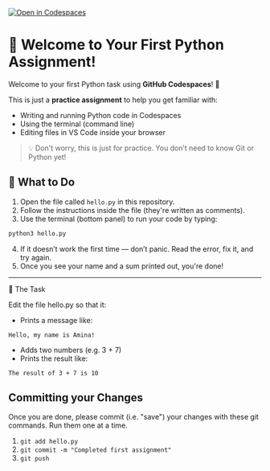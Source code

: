 [![Open in Codespaces](https://classroom.github.com/assets/launch-codespace-2972f46106e565e64193e422d61a12cf1da4916b45550586e14ef0a7c637dd04.svg)](https://classroom.github.com/open-in-codespaces?assignment_repo_id=20574425)
# 🐍 Welcome to Your First Python Assignment!

Welcome to your first Python task using **GitHub Codespaces**! 🎉

This is just a **practice assignment** to help you get familiar with:

- Writing and running Python code in Codespaces
- Using the terminal (command line)
- Editing files in VS Code inside your browser

> 💡 Don't worry, this is just for practice. You don’t need to know Git or Python yet!

## 🔧 What to Do

1. Open the file called `hello.py` in this repository.
2. Follow the instructions inside the file (they're written as comments).
3. Use the terminal (bottom panel) to run your code by typing:

```bash
python3 hello.py
```

4. If it doesn’t work the first time — don’t panic. Read the error, fix it, and try again.
5. Once you see your name and a sum printed out, you're done!

---

🎯 The Task

Edit the file hello.py so that it:
- Prints a message like:
```
Hello, my name is Amina!
```

- Adds two numbers (e.g. 3 + 7)
- Prints the result like:

```
The result of 3 + 7 is 10
```

## Committing your Changes
Once you are done, please commit (i.e. "save") your changes with these git commands.
Run them one at a time.
1. `git add hello.py`
2. `git commit -m "Completed first assignment"`
3. `git push`